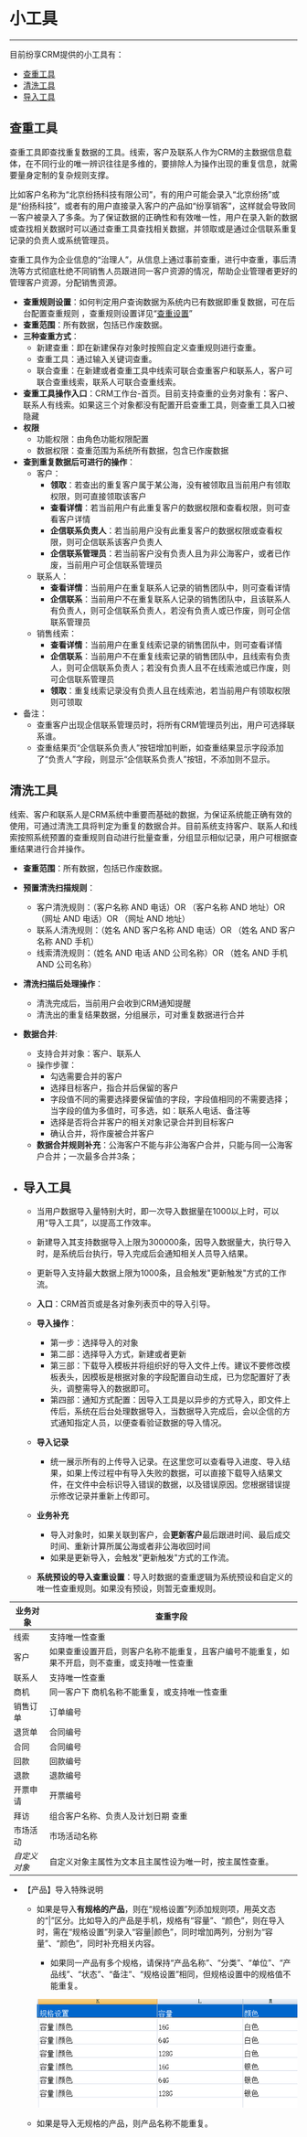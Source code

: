 
# 小工具

---

目前纷享CRM提供的小工具有：

- [查重工具](2-8小工具.md#查重工具)
- [清洗工具](2-8小工具.md#清洗工具)
- [导入工具](2-8小工具.md#导入工具)

## 查重工具

查重工具即查找重复数据的工具。线索，客户及联系人作为CRM的主数据信息载体，在不同行业的唯一辨识往往是多维的，要排除人为操作出现的重复信息，就需要量身定制的复杂规则支撑。


比如客户名称为“北京纷扬科技有限公司”，有的用户可能会录入“北京纷扬”或是“纷扬科技”，或者有的用户直接录入客户的产品如“纷享销客”，这样就会导致同一客户被录入了多条。为了保证数据的正确性和有效唯一性，用户在录入新的数据或查找相关数据时可以通过查重工具查找相关数据，并领取或是通过企信联系重复记录的负责人或系统管理员。


查重工具作为企业信息的“治理人”，从信息上通过事前查重，进行中查重，事后清洗等方式彻底杜绝不同销售人员跟进同一客户资源的情况，帮助企业管理者更好的管理客户资源，分配销售资源。

- **查重规则设置**：如何判定用户查询数据为系统内已有数据即重复数据，可在后台配置查重规则 ，查重规则设置详见“[查重设置](7-3-4查重设置.md)”
- **查重范围**：所有数据，包括已作废数据。
- **三种查重方式**：
    - 新建查重：即在新建保存对象时按照自定义查重规则进行查重。
    - 查重工具：通过输入关键词查重。
    - 联合查重：在新建或者查重工具中线索可联合查重客户和联系人，客户可联合查重线索，联系人可联合查重线索。
- **查重工具操作入口**：CRM工作台-首页。目前支持查重的业务对象有：客户、联系人有线索。如果这三个对象都没有配置开启查重工具，则查重工具入口被隐藏
- **权限**
    - 功能权限：由角色功能权限配置
    - 数据权限：查重范围为系统所有数据，包含已作废数据
- **查到重复数据后可进行的操作**：
    - 客户：
        - **领取**：若查出的重复客户属于某公海，没有被领取且当前用户有领取权限，则可直接领取该客户
        - **查看详情**：若当前用户有此重复客户的数据权限和查看权限，则可查看客户详情
        - **企信联系负责人**：若当前用户没有此重复客户的数据权限或查看权限，则可企信联系该客户负责人
        - **企信联系管理员**：若当前客户没有负责人且为非公海客户，或者已作废，当前用户可企信联系管理员
    - 联系人：
        - **查看详情**：当前用户在重复联系人记录的销售团队中，则可查看详情
        - **企信联系**：当前用户不在重复联系人记录的销售团队中，且该联系人有负责人，则可企信联系负责人，若没有负责人或已作废，则可企信联系管理员
    - 销售线索：
        - **查看详情**：当前用户在重复线索记录的销售团队中，则可查看详情
        - **企信联系**：当前用户不在重复线索记录的销售团队中，且线索有负责人，则可企信联系负责人；若没有负责人且不在线索池或已作废，则可企信联系管理员
        - **领取**：重复线索记录没有负责人且在线索池，若当前用户有领取权限则可领取
- 备注：
     - 查重客户出现企信联系管理员时，将所有CRM管理员列出，用户可选择联系谁。
    - 查重结果页“企信联系负责人”按钮增加判断，如查重结果显示字段添加了“负责人”字段，则显示“企信联系负责人”按钮，不添加则不显示。

## 清洗工具
线索、客户和联系人是CRM系统中重要而基础的数据，为保证系统能正确有效的使用，可通过清洗工具将判定为重复的数据合并。目前系统支持客户、联系人和线索按照系统预置的查重规则自动进行批量查重，分组显示相似记录，用户可根据查重结果进行合并操作。

- **查重范围**：所有数据，包括已作废数据。
- **预置清洗扫描规则**：
    - 客户清洗规则：（客户名称 AND 电话）OR （客户名称 AND 地址）OR （网址 AND 电话）OR （网址 AND 地址）
    - 联系人清洗规则：（姓名 AND 客户名称 AND 电话）OR （姓名 AND 客户名称 AND 手机）
    - 线索清洗规则：（姓名 AND 电话 AND 公司名称）OR （姓名 AND 手机 AND 公司名称）
- **清洗扫描后处理操作**：
    - 清洗完成后，当前用户会收到CRM通知提醒
    - 清洗出的重复结果数据，分组展示，可对重复数据进行合并 
- **数据合并**:
    - 支持合并对象：客户、联系人
    - 操作步骤：
        - 勾选需要合并的客户
        - 选择目标客户，指合并后保留的客户
        - 字段值不同的需要选择要保留值的字段，字段值相同的不需要选择；当字段的值为多值时，可多选，如：联系人电话、备注等
        - 选择是否将合并客户的相关对象记录合并到目标客户
        - 确认合并，将作废被合并客户
    - **数据合并规则补充**：公海客户不能与非公海客户合并，只能与同一公海客户合并；一次最多合并3条；



- ## 导入工具

  - 当用户数据导入量特别大时，即一次导入数据量在1000以上时，可以用“导入工具”，以提高工作效率。
  - 新建导入其支持数据导入上限为300000条，因导入数据量大，执行导入时，是系统后台执行，导入完成后会通知相关人员导入结果。
  - 更新导入支持最大数据上限为1000条，且会触发"更新触发"方式的工作流。
  - **入口**：CRM首页或是各对象列表页中的导入引导。
  - **导入操作**：
    - 第一步：选择导入的对象
    - 第二部：选择导入方式，新建或者更新
    - 第三部：下载导入模板并将组织好的导入文件上传。建议不要修改模板表头，因模板是根据对象的字段配置自动生成，已为您配置好了表头，调整需导入的数据即可。
    - 第四部：通知方式配置：因导入工具是以异步的方式导入，即文件上传后，系统在后台处理数据导入，当数据导入完成后，会以企信的方式通知指定人员，以便查看验证数据的导入情况。
  - **导入记录**
    - 统一展示所有的上传导入记录。在这里您可以查看导入进度、导入结果，如果上传过程中有导入失败的数据，可以直接下载导入结果文件，在文件中会标识导入错误的数据，以及错误原因。您根据错误提示修改记录并重新上传即可。
  - **业务补充**
    - 导入对象时，如果关联到客户，会**更新客户**最后跟进时间、最后成交时间、重新计算所属公海或者非公海收回时间  
    - 如果是更新导入，会触发"更新触发"方式的工作流。


  - **系统预设的导入查重设置**：导入时数据的查重逻辑为系统预设和自定义的唯一性查重规则。如果没有预设，则暂无查重规则。

| 业务对象    | 查重字段                                     |
| ------- | ---------------------------------------- |
| 线索      | 支持唯一性查重                                  |
| 客户      | 如果查重设置开启，则客户名称不能重复，且客户编号不能重复，如果不开启，则不查重，或支持唯一性查重 |
| 联系人     | 支持唯一性查重                                  |
| 商机      | 同一客户下   商机名称不能重复，或支持唯一性查重                |
| 销售订单    | 订单编号                                     |
| 退货单     | 合同编号                                     |
| 合同      | 合同编号                                     |
| 回款      | 回款编号                                     |
| 退款      | 退款编号                                     |
| 开票申请    | 开票编号                                     |
| 拜访      | 组合客户名称、负责人及计划日期 查重                       |
| 市场活动    | 市场活动名称                                   |
| *自定义对象* | 自定义对象主属性为文本且主属性设为唯一时，按主属性查重。             |

- 【产品】导入特殊说明
    - 如果是导入**有规格的产品**，则在“规格设置”列添加规则项，用英文态的“|”区分。比如导入的产品是手机，规格有“容量”、“颜色”，则在导入时，需在“规格设置”列录入“容量|颜色”，同时增加两列，分别为“容量”、“颜色”，同时补充相关内容。
        - 如果同一产品有多个规格，请保持“产品名称”、“分类”、“单位”、“产品线”、“状态”、“备注”、“规格设置”相同，但规格设置中的规格值不能重复。

        ![image](./images/image_1bhf3s2t6av71v35tue2ie1unjm.png)
    - 如果是导入无规格的产品，则产品名称不能重复。







